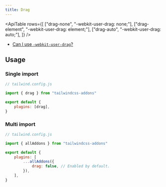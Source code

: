 ```yaml
---
title: Drag
---
```


<script>
    import ApiTable from "$lib/components/ApiTable.svelte"
</script>

<!-- prettier-ignore -->
<ApiTable
    rows={[
        ["drag-none", "-webkit-user-drag: none;"],
        ["drag-element", "-webkit-user-drag: element;"],
        ["drag-auto", "-webkit-user-drag: auto;"],
    ]}
/>

- [Can I use `-webkit-user-drag`?](https://caniuse.com/webkit-user-drag)

## Usage

### Single import

```js
// tailwind.config.js

import { drag } from "tailwindcss-addons"

export default {
    plugins: [drag],
}
```

### Multi import

```js
// tailwind.config.js

import { allAddons } from "tailwindcss-addons"

export default {
    plugins: [
        ...allAddons({
            drag: false, // Enabled by default.
        }),
    ],
}
```
